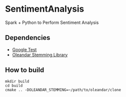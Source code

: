 # SentimentAnalysis
Spark + Python to Perform Sentiment Analysis


## Dependencies

- [Google Test](https://code.google.com/p/googletest/)
- [Oleandar Stemming Library](https://github.com/OleanderSoftware/OleanderStemmingLibrary)

## How to build
```
mkdir build
cd build
cmake .. -DOLEANDAR_STEMMING=~/path/to/oleandar/clone
```

